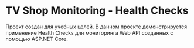 # TV Shop Monitoring - Health Checks #

Проект создан для учебных целей. В данном проекте демонстрируется применение Health Checks для мониторинга Web API созданных с помощью ASP.NET Core.